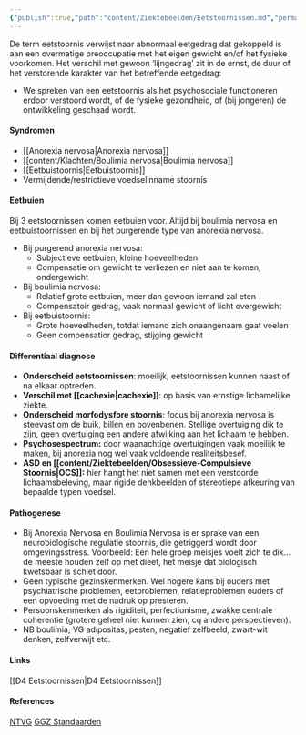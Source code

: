 ```yaml
---
{"publish":true,"path":"content/Ziektebeelden/Eetstoornissen.md","permalink":"/content/ziektebeelden/eetstoornissen/","title":"Eetstoornissen","tags":["Psychiatrie","Ziektebeeld"]}
---
```




De term eetstoornis verwijst naar abnormaal eetgedrag dat gekoppeld is aan een overmatige preoccupatie met het eigen gewicht en/of het fysieke voorkomen. Het verschil met gewoon ‘lijngedrag’ zit in de ernst, de duur of het verstorende karakter van het betreffende eetgedrag: 

- We spreken van een eetstoornis als het psychosociale functioneren erdoor verstoord wordt, of de fysieke gezondheid, of (bij jongeren) de ontwikkeling geschaad wordt.

#### Syndromen
- [[Anorexia nervosa\|Anorexia nervosa]]
- [[content/Klachten/Boulimia nervosa\|Boulimia nervosa]]
- [[Eetbuistoornis\|Eetbuistoornis]]
- Vermijdende/restrictieve voedselinname stoornis

#### Eetbuien
Bij 3 eetstoornissen komen eetbuien voor. Altijd bij boulimia nervosa en eetbuistoornissen en bij het purgerende type van anorexia nervosa. 
- Bij purgerend anorexia nervosa: 
	- Subjectieve eetbuien, kleine hoeveelheden
	- Compensatie om gewicht te verliezen en niet aan te komen, ondergewicht
- Bij boulimia nervosa:
	- Relatief grote eetbuien, meer dan gewoon iemand zal eten
	- Compensatoir gedrag, vaak normaal gewicht of licht overgewicht
- Bij eetbuistoornis:
	- Grote hoeveelheden, totdat iemand zich onaangenaam gaat voelen
	- Geen compensatior gedrag, stijging gewicht


#### Differentiaal diagnose
- **Onderscheid eetstoornissen**: moeilijk, eetstoornissen kunnen naast of na elkaar optreden.
- **Verschil met [[cachexie\|cachexie]]**: op basis van ernstige lichamelijke ziekte.
- **Onderscheid morfodysfore stoornis**: focus bij anorexia nervosa is steevast om de buik, billen en bovenbenen. Stellige overtuiging dik te zijn, geen overtuiging een andere afwijking aan het lichaam te hebben.
- **Psychosespectrum:** door waanachtige overtuigingen vaak moeilijk te maken, bij anorexia nog wel vaak voldoende realiteitsbesef.
- **ASD en [[content/Ziektebeelden/Obsessieve-Compulsieve Stoornis\|OCS]]:** hier hangt het niet samen met een verstoorde lichaamsbeleving, maar rigide denkbeelden of stereotiepe afkeuring van bepaalde typen voedsel.

#### Pathogenese
- Bij Anorexia Nervosa en Boulimia Nervosa is er sprake van een neurobiologische regulatie stoornis, die getriggerd wordt door omgevingsstress.
    Voorbeeld: Een hele groep meisjes voelt zich te dik… de meeste houden zelf op met dieet, het meisje dat biologisch kwetsbaar is schiet door.
- Geen typische gezinskenmerken. Wel hogere kans bij ouders met psychiatrische problemen, eetproblemen, relatieproblemen ouders of een opvoeding met de nadruk op presteren.
- Persoonskenmerken als rigiditeit, perfectionisme, zwakke centrale coherentie (grotere geheel niet kunnen zien, cq andere perspectieven).
- NB boulimia; VG adipositas, pesten, negatief zelfbeeld, zwart-wit denken, zelfverwijt etc.

#### Links
[[D4 Eetstoornissen\|D4 Eetstoornissen]]


#### References
[NTVG](https://www.ntvg.nl/artikelen/anorexia-nervosa-en-boulimia-nervosa-iii-somatische-gevolgen-van-purgeren#:~:text=Pati%C3%ABnten%20met%20anorexia%20nervosa%20of,de%20opname%20van%20voeding%20nauwelijks)
[GGZ Standaarden](https://www.ggzstandaarden.nl/zorgstandaarden/eetstoornissen/over-eetstoornissen)